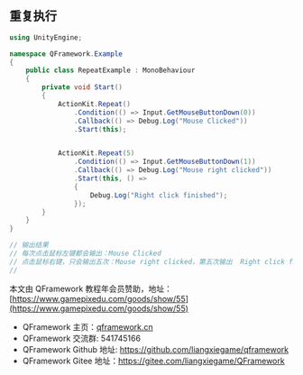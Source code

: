 ﻿## 重复执行

```csharp
using UnityEngine;

namespace QFramework.Example
{
    public class RepeatExample : MonoBehaviour
    {
        private void Start()
        {
            ActionKit.Repeat()
                .Condition(() => Input.GetMouseButtonDown(0))
                .Callback(() => Debug.Log("Mouse Clicked"))
                .Start(this);


            ActionKit.Repeat(5)
                .Condition(() => Input.GetMouseButtonDown(1))
                .Callback(() => Debug.Log("Mouse right clicked"))
                .Start(this, () =>
                {
                    Debug.Log("Right click finished");
                });
        }
    }
}

// 输出结果
// 每次点击鼠标左键都会输出：Mouse Clicked 
// 点击鼠标右键，只会输出五次：Mouse right clicked，第五次输出  Right click finished
// 
```

本文由 QFramework 教程年会员赞助，地址：[https://www.gamepixedu.com/goods/show/55](https://www.gamepixedu.com/goods/show/55)

* QFramework 主页：[qframework.cn](https://qframework.cn)
* QFramework 交流群: 541745166
* QFramework Github 地址: <https://github.com/liangxiegame/qframework>
* QFramework Gitee 地址：<https://gitee.com/liangxiegame/QFramework>